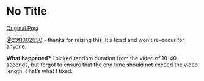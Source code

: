 # No Title

[Original Post](https://discourse.onlinedegree.iitm.ac.in/t/166576/4)

<p><a class="mention" href="/u/23f1002630">@23f1002630</a> - thanks for raising this. It’s fixed and won’t re-occur for anyone.</p>
<p><strong>What happened?</strong> I picked random duration from the video of 10-40 seconds, but forgot to ensure that the end time should not exceed the video length. That’s what I fixed.</p>